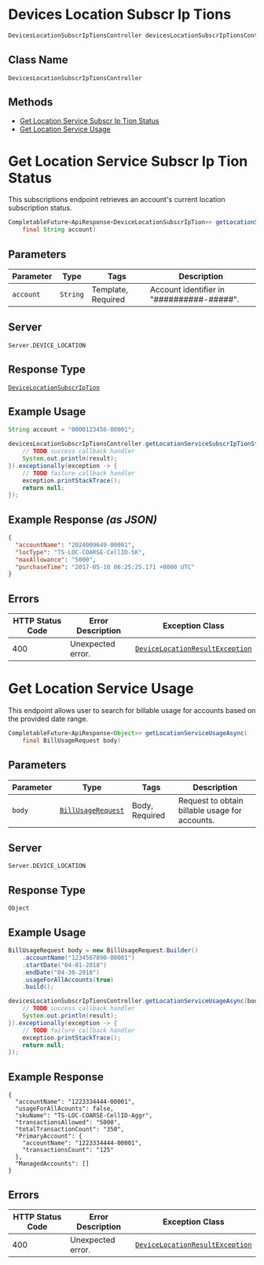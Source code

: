 # Devices Location Subscr Ip Tions

```java
DevicesLocationSubscrIpTionsController devicesLocationSubscrIpTionsController = client.getDevicesLocationSubscrIpTionsController();
```

## Class Name

`DevicesLocationSubscrIpTionsController`

## Methods

* [Get Location Service Subscr Ip Tion Status](../../doc/controllers/devices-location-subscr-ip-tions.md#get-location-service-subscr-ip-tion-status)
* [Get Location Service Usage](../../doc/controllers/devices-location-subscr-ip-tions.md#get-location-service-usage)


# Get Location Service Subscr Ip Tion Status

This subscriptions endpoint retrieves an account's current location subscription status.

```java
CompletableFuture<ApiResponse<DeviceLocationSubscrIpTion>> getLocationServiceSubscrIpTionStatusAsync(
    final String account)
```

## Parameters

| Parameter | Type | Tags | Description |
|  --- | --- | --- | --- |
| `account` | `String` | Template, Required | Account identifier in "##########-#####". |

## Server

`Server.DEVICE_LOCATION`

## Response Type

[`DeviceLocationSubscrIpTion`](../../doc/models/device-location-subscr-ip-tion.md)

## Example Usage

```java
String account = "0000123456-00001";

devicesLocationSubscrIpTionsController.getLocationServiceSubscrIpTionStatusAsync(account).thenAccept(result -> {
    // TODO success callback handler
    System.out.println(result);
}).exceptionally(exception -> {
    // TODO failure callback handler
    exception.printStackTrace();
    return null;
});
```

## Example Response *(as JSON)*

```json
{
  "accountName": "2024009649-00001",
  "locType": "TS-LOC-COARSE-CellID-5K",
  "maxAllowance": "5000",
  "purchaseTime": "2017-05-10 06:25:25.171 +0000 UTC"
}
```

## Errors

| HTTP Status Code | Error Description | Exception Class |
|  --- | --- | --- |
| 400 | Unexpected error. | [`DeviceLocationResultException`](../../doc/models/device-location-result-exception.md) |


# Get Location Service Usage

This endpoint allows user to search for billable usage for accounts based on the provided date range.

```java
CompletableFuture<ApiResponse<Object>> getLocationServiceUsageAsync(
    final BillUsageRequest body)
```

## Parameters

| Parameter | Type | Tags | Description |
|  --- | --- | --- | --- |
| `body` | [`BillUsageRequest`](../../doc/models/bill-usage-request.md) | Body, Required | Request to obtain billable usage for accounts. |

## Server

`Server.DEVICE_LOCATION`

## Response Type

`Object`

## Example Usage

```java
BillUsageRequest body = new BillUsageRequest.Builder()
    .accountName("1234567890-00001")
    .startDate("04-01-2018")
    .endDate("04-30-2018")
    .usageForAllAccounts(true)
    .build();

devicesLocationSubscrIpTionsController.getLocationServiceUsageAsync(body).thenAccept(result -> {
    // TODO success callback handler
    System.out.println(result);
}).exceptionally(exception -> {
    // TODO failure callback handler
    exception.printStackTrace();
    return null;
});
```

## Example Response

```
{
  "accountName": "1223334444-00001",
  "usageForAllAcounts": false,
  "skuName": "TS-LOC-COARSE-CellID-Aggr",
  "transactionsAllowed": "5000",
  "totalTransactionCount": "350",
  "PrimaryAccount": {
    "accountName": "1223334444-00001",
    "transactionsCount": "125"
  },
  "ManagedAccounts": []
}
```

## Errors

| HTTP Status Code | Error Description | Exception Class |
|  --- | --- | --- |
| 400 | Unexpected error. | [`DeviceLocationResultException`](../../doc/models/device-location-result-exception.md) |

